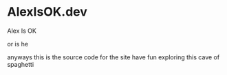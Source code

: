 # AlexIsOK.dev
Alex Is OK

or is he

anyways this is the source code for the site have fun exploring this cave of spaghetti
